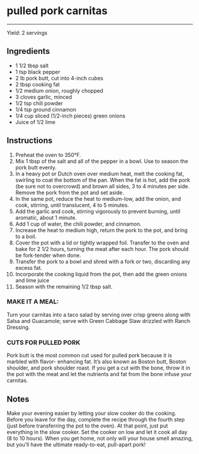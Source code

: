 # pulled pork carnitas
---
Yield: 2 servings

## Ingredients
- 1 1/2 tbsp salt
- 1 tsp black pepper
- 2 lb pork butt, cut into 4-inch cubes
- 2 tbsp cooking fat
- 1/2 medium onion, roughly chopped
- 3 cloves garlic, minced
- 1/2 tsp chili powder
- 1/4 tsp ground cinnamon
- 1/4 cup sliced (1/2-inch pieces) green onions
- Juice of 1/2 lime

## Instructions
1. Preheat the oven to 350°F.
2. Mix 1 tbsp of the salt and all of the pepper in a bowl.  Use to season the pork butt evenly.
3. In a heavy pot or Dutch oven over medium heat, melt the cooking fat, swirling to coat the bottom of the pan. When the fat is hot, add the pork (be sure not to overcrowd) and brown all sides, 3 to 4 minutes per side. Remove the pork from the pot and set aside.
4. In the same pot, reduce the heat to medium-low, add the onion, and cook, stirring, until translucent, 4 to 5 minutes.
5. Add the garlic and cook, stirring vigorously to prevent burning, until aromatic, about 1 minute.
6. Add 1 cup of water, the chili powder, and cinnamon.
7. Increase the heat to medium high, return the pork to the pot, and bring to a boil.
8. Cover the pot with a lid or tightly wrapped foil. Transfer to the oven and bake for 2 1/2 hours, turning the meat after each hour. The pork should be fork-tender when done.
9. Transfer the pork to a bowl and shred with a fork or two, discarding any excess fat.
10. Incorporate the cooking liquid from the pot, then add the green onions and lime juice
11. Season with the remaining 1/2 tbsp salt.

### MAKE IT A MEAL: 
Turn your carnitas into a taco salad by serving over crisp greens along with Salsa and Guacamole; serve with Green Cabbage Slaw drizzled with Ranch Dressing.

### CUTS FOR PULLED PORK 
Pork butt is the most common cut used for pulled pork because it is marbled with flavor- enhancing fat. It’s also known as Boston butt, Boston shoulder, and pork shoulder roast. If you get a cut with the bone, throw it in the pot with the meat and let the nutrients and fat from the bone infuse your carnitas.

## Notes
Make your evening easier by letting your slow cooker do the cooking. Before you leave for the day, complete the recipe through the fourth step (just before transferring the pot to the oven). At that point, just put everything in the slow cooker. Set the cooker on low and let it cook all day (8 to 10 hours). When you get home, not only will your house smell amazing, but you'll have the ultimate ready-to-eat, pull-apart pork!
